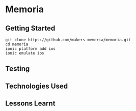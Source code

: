 # Memoria

## Getting Started

```
git clone https://github.com/makers-memoria/memoria.git
cd memoria
ionic platform add ios
ionic emulate ios
```

## Testing

## Technologies Used

## Lessons Learnt
